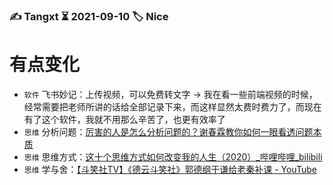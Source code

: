### ✍️ Tangxt ⏳ 2021-09-10 🏷️ Nice

# 有点变化

- `软件` 飞书妙记：上传视频，可以免费转文字 -> 我在看一些前端视频的时候，经常需要把老师所讲的话给全部记录下来，而这样显然太费时费力了，而现在有了这个软件，我就不用那么辛苦了，也更有效率了
- `思维` 分析问题：[厉害的人是怎么分析问题的？谢春霖教你如何一眼看透问题本质](https://www.zhihu.com/zvideo/1409183305992876032)
- `思维` 思维方式：[这十个思维方式如何改变我的人生（2020）_哔哩哔哩_bilibili](https://www.bilibili.com/video/BV1A5411E7zG)
- `思维` 学与舍：[【斗笑社TV】《德云斗笑社》郭德纲于谦给老秦补课 - YouTube](https://www.youtube.com/watch?v=9-6-znKtxqw)

